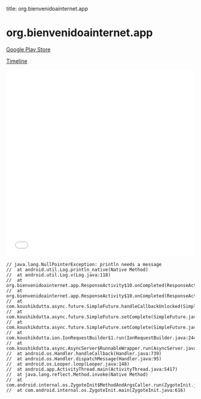 title: org.bienvenidoainternet.app

# org.bienvenidoainternet.app

[Google Play Store](https://play.google.com/store/apps/details?id=org.bienvenidoainternet.app)

[Timeline](./vis-timeline.html)

<iframe src="./vis-timeline.html" width="100%" height="500px" style="border:none;"></iframe>

```
// java.lang.NullPointerException: println needs a message
// 	at android.util.Log.println_native(Native Method)
// 	at android.util.Log.v(Log.java:118)
// 	at org.bienvenidoainternet.app.ResponseActivity$10.onCompleted(ResponseActivity.java:323)
// 	at org.bienvenidoainternet.app.ResponseActivity$10.onCompleted(ResponseActivity.java:320)
// 	at com.koushikdutta.async.future.SimpleFuture.handleCallbackUnlocked(SimpleFuture.java:107)
// 	at com.koushikdutta.async.future.SimpleFuture.setComplete(SimpleFuture.java:141)
// 	at com.koushikdutta.async.future.SimpleFuture.setComplete(SimpleFuture.java:124)
// 	at com.koushikdutta.ion.IonRequestBuilder$1.run(IonRequestBuilder.java:244)
// 	at com.koushikdutta.async.AsyncServer$RunnableWrapper.run(AsyncServer.java:60)
// 	at android.os.Handler.handleCallback(Handler.java:739)
// 	at android.os.Handler.dispatchMessage(Handler.java:95)
// 	at android.os.Looper.loop(Looper.java:148)
// 	at android.app.ActivityThread.main(ActivityThread.java:5417)
// 	at java.lang.reflect.Method.invoke(Native Method)
// 	at com.android.internal.os.ZygoteInit$MethodAndArgsCaller.run(ZygoteInit.java:726)
// 	at com.android.internal.os.ZygoteInit.main(ZygoteInit.java:616)

```



